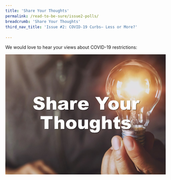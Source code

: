 ```yaml
---
title: 'Share Your Thoughts'
permalink: /read-to-be-sure/issue2-polls/
breadcrumb: 'Share Your Thoughts'
third_nav_title: 'Issue #2: COVID-19 Curbs— Less or More?'

---
```


We would love to hear your views about COVID-19 restrictions:

<a href="https://forms.gle/zkBsk2izarbksiQB6"><img src="../images/rtbs2-share-your-thoughts.jpg" alt="Entry Poll"></a>





